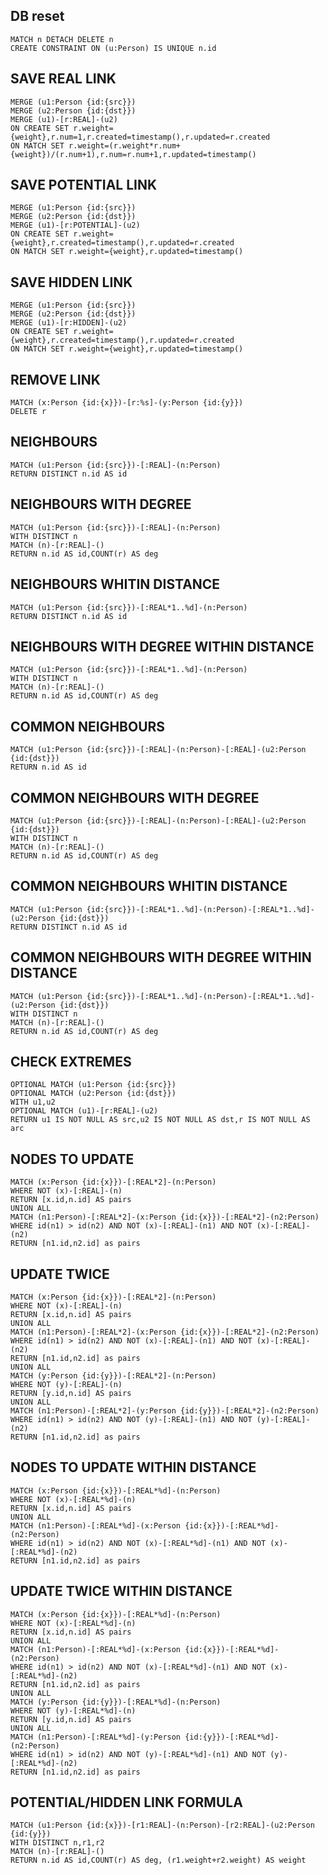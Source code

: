 ## DB reset
    MATCH n DETACH DELETE n
    CREATE CONSTRAINT ON (u:Person) IS UNIQUE n.id


## SAVE REAL LINK
    MERGE (u1:Person {id:{src}})
    MERGE (u2:Person {id:{dst}})
    MERGE (u1)-[r:REAL]-(u2)
    ON CREATE SET r.weight={weight},r.num=1,r.created=timestamp(),r.updated=r.created
    ON MATCH SET r.weight=(r.weight*r.num+{weight})/(r.num+1),r.num=r.num+1,r.updated=timestamp()


## SAVE POTENTIAL LINK
    MERGE (u1:Person {id:{src}})
    MERGE (u2:Person {id:{dst}})
    MERGE (u1)-[r:POTENTIAL]-(u2)
    ON CREATE SET r.weight={weight},r.created=timestamp(),r.updated=r.created
    ON MATCH SET r.weight={weight},r.updated=timestamp()


## SAVE HIDDEN LINK
    MERGE (u1:Person {id:{src}})
    MERGE (u2:Person {id:{dst}})
    MERGE (u1)-[r:HIDDEN]-(u2)
    ON CREATE SET r.weight={weight},r.created=timestamp(),r.updated=r.created
    ON MATCH SET r.weight={weight},r.updated=timestamp()
    
    
## REMOVE LINK
    MATCH (x:Person {id:{x}})-[r:%s]-(y:Person {id:{y}})
    DELETE r


## NEIGHBOURS
    MATCH (u1:Person {id:{src}})-[:REAL]-(n:Person)
    RETURN DISTINCT n.id AS id


## NEIGHBOURS WITH DEGREE
    MATCH (u1:Person {id:{src}})-[:REAL]-(n:Person)
    WITH DISTINCT n
    MATCH (n)-[r:REAL]-()
    RETURN n.id AS id,COUNT(r) AS deg


## NEIGHBOURS WHITIN DISTANCE
    MATCH (u1:Person {id:{src}})-[:REAL*1..%d]-(n:Person)
    RETURN DISTINCT n.id AS id


## NEIGHBOURS WITH DEGREE WITHIN DISTANCE
    MATCH (u1:Person {id:{src}})-[:REAL*1..%d]-(n:Person)
    WITH DISTINCT n
    MATCH (n)-[r:REAL]-()
    RETURN n.id AS id,COUNT(r) AS deg


## COMMON NEIGHBOURS
    MATCH (u1:Person {id:{src}})-[:REAL]-(n:Person)-[:REAL]-(u2:Person {id:{dst}})
    RETURN n.id AS id


## COMMON NEIGHBOURS WITH DEGREE
    MATCH (u1:Person {id:{src}})-[:REAL]-(n:Person)-[:REAL]-(u2:Person {id:{dst}})
    WITH DISTINCT n
    MATCH (n)-[r:REAL]-()
    RETURN n.id AS id,COUNT(r) AS deg


## COMMON NEIGHBOURS WHITIN DISTANCE
    MATCH (u1:Person {id:{src}})-[:REAL*1..%d]-(n:Person)-[:REAL*1..%d]-(u2:Person {id:{dst}})
    RETURN DISTINCT n.id AS id


## COMMON NEIGHBOURS WITH DEGREE WITHIN DISTANCE
    MATCH (u1:Person {id:{src}})-[:REAL*1..%d]-(n:Person)-[:REAL*1..%d]-(u2:Person {id:{dst}})
    WITH DISTINCT n
    MATCH (n)-[r:REAL]-()
    RETURN n.id AS id,COUNT(r) AS deg


## CHECK EXTREMES
    OPTIONAL MATCH (u1:Person {id:{src}})
    OPTIONAL MATCH (u2:Person {id:{dst}})
    WITH u1,u2
    OPTIONAL MATCH (u1)-[r:REAL]-(u2)
    RETURN u1 IS NOT NULL AS src,u2 IS NOT NULL AS dst,r IS NOT NULL AS arc


## NODES TO UPDATE    
    MATCH (x:Person {id:{x}})-[:REAL*2]-(n:Person)
    WHERE NOT (x)-[:REAL]-(n)
    RETURN [x.id,n.id] AS pairs
    UNION ALL
    MATCH (n1:Person)-[:REAL*2]-(x:Person {id:{x}})-[:REAL*2]-(n2:Person)
    WHERE id(n1) > id(n2) AND NOT (x)-[:REAL]-(n1) AND NOT (x)-[:REAL]-(n2)
    RETURN [n1.id,n2.id] as pairs


## UPDATE TWICE                 
    MATCH (x:Person {id:{x}})-[:REAL*2]-(n:Person)
    WHERE NOT (x)-[:REAL]-(n)
    RETURN [x.id,n.id] AS pairs
    UNION ALL
    MATCH (n1:Person)-[:REAL*2]-(x:Person {id:{x}})-[:REAL*2]-(n2:Person)
    WHERE id(n1) > id(n2) AND NOT (x)-[:REAL]-(n1) AND NOT (x)-[:REAL]-(n2)
    RETURN [n1.id,n2.id] as pairs
    UNION ALL
    MATCH (y:Person {id:{y}})-[:REAL*2]-(n:Person)
    WHERE NOT (y)-[:REAL]-(n)
    RETURN [y.id,n.id] AS pairs
    UNION ALL
    MATCH (n1:Person)-[:REAL*2]-(y:Person {id:{y}})-[:REAL*2]-(n2:Person)
    WHERE id(n1) > id(n2) AND NOT (y)-[:REAL]-(n1) AND NOT (y)-[:REAL]-(n2)
    RETURN [n1.id,n2.id] as pairs
    
## NODES TO UPDATE WITHIN DISTANCE 
    MATCH (x:Person {id:{x}})-[:REAL*%d]-(n:Person)
    WHERE NOT (x)-[:REAL*%d]-(n)
    RETURN [x.id,n.id] AS pairs
    UNION ALL
    MATCH (n1:Person)-[:REAL*%d]-(x:Person {id:{x}})-[:REAL*%d]-(n2:Person)
    WHERE id(n1) > id(n2) AND NOT (x)-[:REAL*%d]-(n1) AND NOT (x)-[:REAL*%d]-(n2)
    RETURN [n1.id,n2.id] as pairs


## UPDATE TWICE WITHIN DISTANCE
    MATCH (x:Person {id:{x}})-[:REAL*%d]-(n:Person)
    WHERE NOT (x)-[:REAL*%d]-(n)
    RETURN [x.id,n.id] AS pairs
    UNION ALL
    MATCH (n1:Person)-[:REAL*%d]-(x:Person {id:{x}})-[:REAL*%d]-(n2:Person)
    WHERE id(n1) > id(n2) AND NOT (x)-[:REAL*%d]-(n1) AND NOT (x)-[:REAL*%d]-(n2)
    RETURN [n1.id,n2.id] as pairs
    UNION ALL
    MATCH (y:Person {id:{y}})-[:REAL*%d]-(n:Person)
    WHERE NOT (y)-[:REAL*%d]-(n)
    RETURN [y.id,n.id] AS pairs
    UNION ALL
    MATCH (n1:Person)-[:REAL*%d]-(y:Person {id:{y}})-[:REAL*%d]-(n2:Person)
    WHERE id(n1) > id(n2) AND NOT (y)-[:REAL*%d]-(n1) AND NOT (y)-[:REAL*%d]-(n2)
    RETURN [n1.id,n2.id] as pairs
    
## POTENTIAL/HIDDEN LINK FORMULA
    MATCH (u1:Person {id:{x}})-[r1:REAL]-(n:Person)-[r2:REAL]-(u2:Person {id:{y}})
    WITH DISTINCT n,r1,r2
    MATCH (n)-[r:REAL]-()
    RETURN n.id AS id,COUNT(r) AS deg, (r1.weight+r2.weight) AS weight
